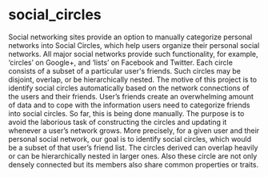 # social_circles
Social networking sites provide an option to manually categorize personal networks into Social Circles, which help users organize their personal social networks.  All major social networks provide such functionality, for example, ‘circles’ on Google+, and ‘lists’ on Facebook and Twitter. Each circle consists of a subset of a particular user's friends. Such circles may be disjoint, overlap, or be hierarchically nested. 
The motive of this project is to identify social circles automatically based on the network connections of the users and their friends. User’s friends create an overwhelming amount of data and to cope with the information users need to categorize friends into social circles. So far, this is being done manually. The purpose is to avoid the laborious task of constructing the circles and updating it whenever a user’s network grows. More precisely, for a given user and their personal social network, our goal is to identify social circles, which would be a subset of that user’s friend list.
The circles derived can overlap heavily or can be hierarchically nested in larger ones. Also these circle are not only densely connected but its members also share common properties or traits. 

